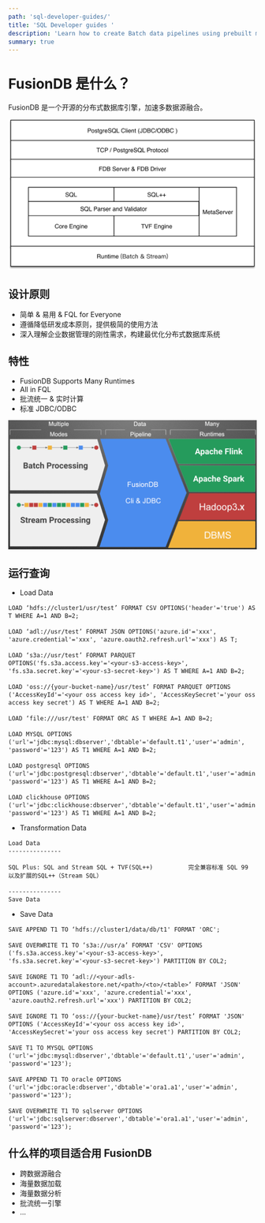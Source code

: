 ```yaml
---
path: 'sql-developer-guides/'
title: 'SQL Developer guides '
description: 'Learn how to create Batch data pipelines using prebuilt microservices or create your own'
summary: true
---
```


# FusionDB 是什么？

FusionDB 是一个开源的分布式数据库引擎，加速多数据源融合。

![image](images/fusiondb-architecture.png)

## 设计原则

- 简单 & 易用 & FQL for Everyone
- 遵循降低研发成本原则，提供极简的使用方法
- 深入理解企业数据管理的刚性需求，构建最优化分布式数据库系统

## 特性

- FusionDB Supports Many Runtimes
- All in FQL
- 批流统一 & 实时计算
- 标准 JDBC/ODBC

![image](images/fusiondb-many-runtime.png)

## 运行查询

- Load Data

```
LOAD ‘hdfs://cluster1/usr/test’ FORMAT CSV OPTIONS('header'='true') AS T WHERE A=1 AND B=2;

LOAD ‘adl://usr/test’ FORMAT JSON OPTIONS('azure.id'='xxx', 'azure.credential'='xxx', 'azure.oauth2.refresh.url'='xxx') AS T;

LOAD ‘s3a://usr/test’ FORMAT PARQUET OPTIONS('fs.s3a.access.key'='<your-s3-access-key>', 'fs.s3a.secret.key'='<your-s3-secret-key>') AS T WHERE A=1 AND B=2;

LOAD 'oss://{your-bucket-name}/usr/test’ FORMAT PARQUET OPTIONS ('AccessKeyId'='<your oss access key id>', 'AccessKeySecret'='your oss access key secret') AS T WHERE A=1 AND B=2;

LOAD ‘file:///usr/test' FORMAT ORC AS T WHERE A=1 AND B=2;

LOAD MYSQL OPTIONS ('url'='jdbc:mysql:dbserver','dbtable'='default.t1','user'='admin', 'password'='123') AS T1 WHERE A=1 AND B=2;

LOAD postgresql OPTIONS ('url'='jdbc:postgresql:dbserver','dbtable'='default.t1','user'='admin', 'password'='123') AS T1 WHERE A=1 AND B=2;

LOAD clickhouse OPTIONS ('url'='jdbc:clickhouse:dbserver','dbtable'='default.t1','user'='admin', 'password'='123') AS T1 WHERE A=1 AND B=2;
```

- Transformation Data

```
Load Data
---------------

SQL Plus: SQL and Stream SQL + TVF(SQL++)          完全兼容标准 SQL 99 以及扩展的SQL++（Stream SQL）

---------------
Save Data
```

- Save Data

```
SAVE APPEND T1 TO ‘hdfs://cluster1/data/db/t1' FORMAT 'ORC';

SAVE OVERWRITE T1 TO ‘s3a://usr/a’ FORMAT 'CSV' OPTIONS ('fs.s3a.access.key'='<your-s3-access-key>', 'fs.s3a.secret.key'='<your-s3-secret-key>') PARTITION BY COL2;

SAVE IGNORE T1 TO ‘adl://<your-adls-account>.azuredatalakestore.net/<path>/<to>/<table>’ FORMAT 'JSON' OPTIONS ('azure.id'='xxx', 'azure.credential'='xxx', 'azure.oauth2.refresh.url'='xxx') PARTITION BY COL2;

SAVE IGNORE T1 TO ‘oss://{your-bucket-name}/usr/test’ FORMAT 'JSON' OPTIONS ('AccessKeyId'='<your oss access key id>', 'AccessKeySecret'='your oss access key secret') PARTITION BY COL2;

SAVE T1 TO MYSQL OPTIONS ('url'='jdbc:mysql:dbserver','dbtable'='default.t1','user'='admin', 'password'='123');

SAVE APPEND T1 TO oracle OPTIONS ('url'='jdbc:oracle:dbserver','dbtable'='ora1.a1','user'='admin', 'password'='123');

SAVE OVERWRITE T1 TO sqlserver OPTIONS ('url'='jdbc:sqlserver:dbserver','dbtable'='ora1.a1','user'='admin', 'password'='123');
```

## 什么样的项目适合用 FusionDB

- 跨数据源融合
- 海量数据加载
- 海量数据分析
- 批流统一引擎
- ...
